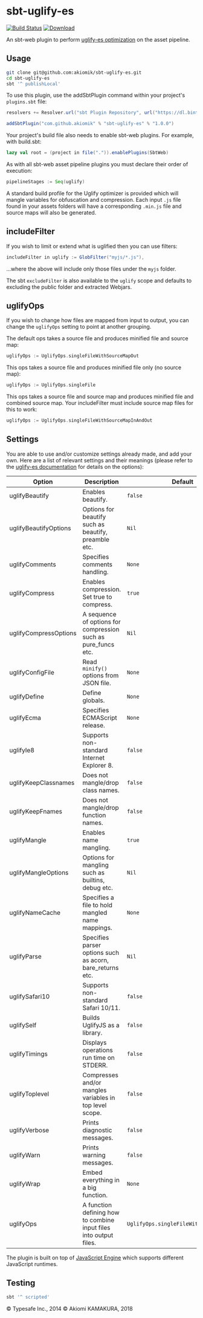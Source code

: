 sbt-uglify-es
=============
[![Build Status](https://travis-ci.org/akiomik/sbt-uglify-es.svg?branch=master)](https://travis-ci.org/akiomik/sbt-uglify-es)
[![Download](https://api.bintray.com/packages/akiomik/sbt-plugins/sbt-uglify-es/images/download.svg)](https://bintray.com/akiomik/sbt-plugins/sbt-uglify-es/_latestVersion)


An sbt-web plugin to perform [uglify-es optimization](https://github.com/mishoo/UglifyJS2/tree/harmony) on the asset pipeline.

Usage
-----
```sh
git clone git@github.com:akiomik/sbt-uglify-es.git
cd sbt-uglify-es
sbt '^ publishLocal'
```

To use this plugin, use the addSbtPlugin command within your project's `plugins.sbt` file:

```scala
resolvers += Resolver.url("sbt Plugin Repository", url("https://dl.bintray.com/akiomik/sbt-plugins/"))(Resolver.ivyStylePatterns)

addSbtPlugin("com.github.akiomik" % "sbt-uglify-es" % "1.0.0")
```

Your project's build file also needs to enable sbt-web plugins. For example, with build.sbt:

```scala
lazy val root = (project in file(".")).enablePlugins(SbtWeb)
```

As with all sbt-web asset pipeline plugins you must declare their order of execution:

```scala
pipelineStages := Seq(uglify)
```

A standard build profile for the Uglify optimizer is provided which will mangle variables for obfuscation and
compression. Each input `.js` file found in your assets folders will have a corresponding `.min.js` file and source maps will also be generated.

## includeFilter

If you wish to limit or extend what is uglified then you can use filters:
```scala
includeFilter in uglify := GlobFilter("myjs/*.js"),
```
...where the above will include only those files under the `myjs` folder.

The sbt `excludeFilter` is also available to the `uglify` scope and defaults to excluding the public folder and extracted Webjars.

## uglifyOps

If you wish to change how files are mapped from input to output, you can change the `uglifyOps` setting to point at another grouping.

The default ops takes a source file and produces minified file and source map:
```scala
uglifyOps := UglifyOps.singleFileWithSourceMapOut
```

This ops takes a source file and produces minified file only (no source map):
```scala
uglifyOps := UglifyOps.singleFile
```

This ops takes a source file and source map and produces minified file and combined source map. Your includeFilter must include source map files for this to work:
```scala
uglifyOps := UglifyOps.singleFileWithSourceMapInAndOut
```

## Settings
You are able to use and/or customize settings already made, and add your own. Here are a list of relevant settings and
their meanings (please refer to the [uglify-es documentation](https://github.com/mishoo/UglifyJS2/tree/harmony) for details on the
options):

Option                  | Description                                                                                   | Default
------------------------|-----------------------------------------------------------------------------------------------|----------
uglifyBeautify          | Enables beautify.                                                                             | `false`
uglifyBeautifyOptions   | Options for beautify such as beautify, preamble etc.                                          | `Nil`
uglifyComments          | Specifies comments handling.                                                                  | `None`
uglifyCompress          | Enables compression. Set true to compress.                                                    | `true`
uglifyCompressOptions   | A sequence of options for compression such as pure_funcs etc.                      						| `Nil`
uglifyConfigFile        | Read `minify()` options from JSON file.                                                       | `None`
uglifyDefine            | Define globals.                                                                               | `None`
uglifyEcma              | Specifies ECMAScript release.                                                                 | `None`
uglifyIe8               | Supports non-standard Internet Explorer 8.                                                    | `false`
uglifyKeepClassnames    | Does not mangle/drop class names.                                                             | `false`
uglifyKeepFnames        | Does not mangle/drop function names.                                                          | `false`
uglifyMangle            | Enables name mangling.                                                                        | `true`
uglifyMangleOptions     | Options for mangling such as builtins, debug etc.                                             | `Nil`
uglifyNameCache         | Specifies a file to hold mangled name mappings.                                               | `None`
uglifyParse             | Specifies parser options such as acorn, bare_returns etc.                                     | `Nil`
uglifySafari10          | Supports non-standard Safari 10/11.                                                           | `false`
uglifySelf              | Builds UglifyJS as a library.                                                                 | `false`
uglifyTimings           | Displays operations run time on STDERR.                                                       | `false`
uglifyToplevel          | Compresses and/or mangles variables in top level scope.                                       | `false`
uglifyVerbose           | Prints diagnostic messages.                                                                   | `false`
uglifyWarn              | Prints warning messages.                                                                      | `false`
uglifyWrap              | Embed everything in a big function.                                                           | `None`
uglifyOps               | A function defining how to combine input files into output files.                             | `UglifyOps.singleFileWithSourceMapOut`

The plugin is built on top of [JavaScript Engine](https://github.com/typesafehub/js-engine) which supports different JavaScript runtimes.

## Testing

```sh
sbt '^ scripted'
```

&copy; Typesafe Inc., 2014
&copy; Akiomi KAMAKURA, 2018
